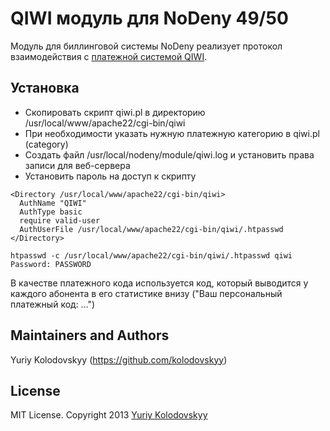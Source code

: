 # QIWI модуль для NoDeny 49/50

Модуль для биллинговой системы NoDeny реализует протокол взаимодействия с [платежной системой QIWI](http://www.qiwi.ua).

## Установка

- Скопировать скрипт qiwi.pl в директорию /usr/local/www/apache22/cgi-bin/qiwi
- При необходимости указать нужную платежную категорию в qiwi.pl (category)
- Создать файл /usr/local/nodeny/module/qiwi.log и установить права записи для веб-сервера
- Установить пароль на доступ к скрипту

```shell
<Directory /usr/local/www/apache22/cgi-bin/qiwi>
  AuthName "QIWI"
  AuthType basic
  require valid-user
  AuthUserFile /usr/local/www/apache22/cgi-bin/qiwi/.htpasswd
</Directory>

htpasswd -c /usr/local/www/apache22/cgi-bin/qiwi/.htpasswd qiwi
Password: PASSWORD
```

В качестве платежного кода используется код, который выводится у каждого абонента в его статистике внизу ("Ваш персональный платежный код: …")

## Maintainers and Authors

Yuriy Kolodovskyy (https://github.com/kolodovskyy)

## License

MIT License. Copyright 2013 [Yuriy Kolodovskyy](http://twitter.com/kolodovskyy)

